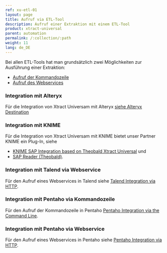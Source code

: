 ```yaml
---
ref: xu-etl-01
layout: page
title: Aufruf via ETL-Tool
description: Aufruf einer Extraktion mit einem ETL-Tool
product: xtract-universal
parent: automation
permalink: /:collection/:path
weight: 11
lang: de_DE
---
```


Bei allen ETL-Tools hat man grundsätzlich zwei Möglichkeiten zur Ausführung einer Extraktion:
- [Aufruf der Kommandozeile](./call-via-commandline) 
- [Aufruf des Webservices](./call-via-webservice)


### Integration mit Alteryx
Für die Integration von Xtract Universam mit Alteryx [siehe Alteryx Destination](../xu-zielumgebungen/alteryx-de/)

### Integration mit KNIME 
Für die Integration von Xtract Universam mit KNIME bietet unser Partner KNIME ein Plug-In, siehe 
- [KNIME SAP Integration based on Theobald Xtract Universal](https://hub.knime.com/knime/extensions/org.knime.features.sap.theobald/latest) und
- [SAP Reader (Theobald)](https://hub.knime.com/knime/extensions/org.knime.features.sap.theobald/latest/org.knime.sap.theobald.node.SAPTheobaldReaderNodeFactory). 

### Integration mit Talend via Webservice
Für den Aufruf eines Webservices in Talend siehe [Talend Integration via HTTP](https://kb.theobald-software.com/xtract-universal/talend-integration-http).

### Integration mit Pentaho via Kommandozeile 
Für den Aufruf der Kommandozeile in Pentaho [Pentaho Integration via the Command Line](https://kb.theobald-software.com/xtract-universal/pentaho-di-cmd).

### Integration mit Pentaho via Webservice
Für den Aufruf eines Webservices in Pentaho siehe [Pentaho Integration via HTTP](https://kb.theobald-software.com/xtract-universal/pentaho-di-http).

<!---
ADF
Google 
AWS Lambda
-->